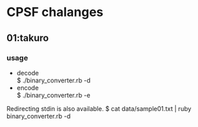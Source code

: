 # CPSF chalanges

## 01:takuro

### usage
* decode  
$ ./binary_converter.rb -d
* encode  
$ ./binary_converter.rb -e

Redirecting stdin is also available.
$ cat data/sample01.txt | ruby binary_converter.rb -d